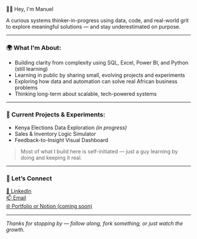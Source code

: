 👋🏾 Hey, I'm Manuel

A curious systems thinker-in-progress using data, code, and real-world grit to explore meaningful solutions — and stay underestimated on purpose.

---

### 🌍 What I'm About:
- Building clarity from complexity using SQL, Excel, Power BI, and Python (still learning)
- Learning in public by sharing small, evolving projects and experiments
- Exploring how data and automation can solve real African business problems
- Thinking long-term about scalable, tech-powered systems

---

### 🧪 Current Projects & Experiments:
- Kenya Elections Data Exploration *(in progress)*
- Sales & Inventory Logic Simulator  
- Feedback-to-Insight Visual Dashboard

> Most of what I build here is self-initiated — just a guy learning by doing and keeping it real.

---

### 🤝 Let’s Connect

[📍 LinkedIn](https://www.linkedin.com/in/3mmanuel)  
[📫 Email](emmanuel.okon23@outlook.com)  
[🌐 Portfolio or Notion (coming soon)](#)

---

_Thanks for stopping by — follow along, fork something, or just watch the growth._
